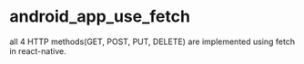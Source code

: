 # android_app_use_fetch
all 4 HTTP methods(GET, POST, PUT, DELETE) are implemented using fetch in react-native.
